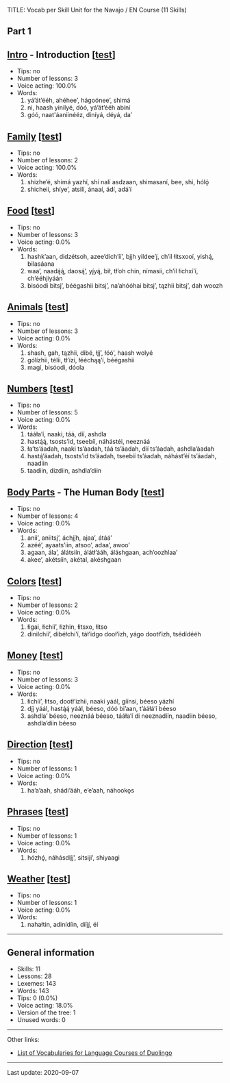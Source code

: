 TITLE: Vocab per Skill Unit for the Navajo / EN Course (11 Skills)


## **Part 1**

## [Intro](https://www.duolingo.com/skill/nv/Introduction/practice) - Introduction \[[test](https://www.duolingo.com/skill/nv/Introduction/test)\]

* Tips: no
* Number of lessons: 3
* Voice acting: 100.0%
* Words:
    1. yáʼátʼééh, ahéheeʼ, hágoóneeʼ, shimá
    2. ni, haash yinilyé, dóó, yáʼátʼééh abiní
    3. góó, naat'áaniinééz, diníyá, déyá, daʼ

## [Family](https://www.duolingo.com/skill/nv/Family/practice) \[[test](https://www.duolingo.com/skill/nv/Family/test)\]

* Tips: no
* Number of lessons: 2
* Voice acting: 100.0%
* Words:
    1. shizheʼé, shimá yazhí, shí nalí asdzaan, shimasaní, bee, shi, hólǫ́
    2. shicheii, shíyeʼ, atsilí, ánaaí, ádí, adáʼí

## [Food](https://www.duolingo.com/skill/nv/Food/practice) \[[test](https://www.duolingo.com/skill/nv/Food/test)\]

* Tips: no
* Number of lessons: 3
* Voice acting: 0.0%
* Words:
    1. hashkʼaan, didzétsoh, azeeʼdíchʼííʼ, bįįh yildeeʼį́, chʼil łitsxooí, yishą́, bilasáana
    2. waaʼ, naadą́ą́, daosą́ʼ, yį́yą́, bił, tłʼoh chin, nímasii, chʼil łichxíʼí, chʼééhjiyáán
    3. bisóodi bitsįʼ, béégashii bitsįʼ, naʼahóóhai bitsįʼ, tązhii bitsįʼ, dah woozh

## [Animals](https://www.duolingo.com/skill/nv/Animals/practice) \[[test](https://www.duolingo.com/skill/nv/Animals/test)\]

* Tips: no
* Number of lessons: 3
* Voice acting: 0.0%
* Words:
    1. shash, gah, tązhii, dibé, łį́į́ʼ, łóóʼ, haash wolyé
    2. gólízhii, télii, tłʼízí, łééchąąʼí, béégashii
    3. magí, bisóodi, dóola

## [Numbers](https://www.duolingo.com/skill/nv/Numbers/practice) \[[test](https://www.duolingo.com/skill/nv/Numbers/test)\]

* Tips: no
* Number of lessons: 5
* Voice acting: 0.0%
* Words:
    1. tááłaʼí, naaki, táá, díí, ashdla
    2. hastą́ą́, tsostsʼid, tseebíí, náhástéi, neeznáá
    3. łaʼtsʼáadah, naaki tsʼáadah, táá tsʼáadah, díí tsʼáadah, ashdlaʼáadah
    4. hastą́ʼáadah, tsostsʼid tsʼáadah, tseebíí tsʼáadah, náhástʼéí tsʼáadah, naadiin
    5. taadiin, dizdiin, ashdlaʼdiin

## [Body Parts](https://www.duolingo.com/skill/nv/The-Human-Body/practice) - The Human Body \[[test](https://www.duolingo.com/skill/nv/The-Human-Body/test)\]

* Tips: no
* Number of lessons: 4
* Voice acting: 0.0%
* Words:
    1. aniiʼ, aniitsį́ʼ, áchį́į́h, ajaaʼ, átááʼ
    2. azééʼ, ayaatsʼiin, atsooʼ, adaaʼ, awooʼ
    3. agaan, álaʼ, álátsíín, álátłʼááh, áláshgaan, achʼoozhlaaʼ
    4. akeeʼ, akétsíín, akétal, akéshgaan

## [Colors](https://www.duolingo.com/skill/nv/Colors/practice) \[[test](https://www.duolingo.com/skill/nv/Colors/test)\]

* Tips: no
* Number of lessons: 2
* Voice acting: 0.0%
* Words:
    1. łigai, łichííʼ, łizhin, łitsxo, łitso
    2. dinilchííʼ, dibéłchíʼí, táłʼidgo doołʼizh, yágo dootłʼizh, tsédídééh

## [Money](https://www.duolingo.com/skill/nv/Money/practice) \[[test](https://www.duolingo.com/skill/nv/Money/test)\]

* Tips: no
* Number of lessons: 3
* Voice acting: 0.0%
* Words:
    1. łichííʼ, łitso, dootłʼizhii, naaki yáál, gíínsi, béeso yázhí
    2. dį́į́ yáál, hastą́ą́ yáál, béeso, dóó biʼaan, tʼááłáʼí béeso
    3. ashdlaʼ béeso, neeznáá béeso, tááłaʼí di neeznadíín, naadiin béeso, ashdlaʼdiin béeso

## [Direction](https://www.duolingo.com/skill/nv/direction/practice) \[[test](https://www.duolingo.com/skill/nv/direction/test)\]

* Tips: no
* Number of lessons: 1
* Voice acting: 0.0%
* Words:
    1. haʼaʼaah, shádiʼááh, eʼeʼaah, náhookǫs

## [Phrases](https://www.duolingo.com/skill/nv/Phrases/practice) \[[test](https://www.duolingo.com/skill/nv/Phrases/test)\]

* Tips: no
* Number of lessons: 1
* Voice acting: 0.0%
* Words:
    1. hózhǫ́, náhásdlį́į́ʼ, sitsijiʼ, shiyaagi

## [Weather](https://www.duolingo.com/skill/nv/Weather/practice) \[[test](https://www.duolingo.com/skill/nv/Weather/test)\]

* Tips: no
* Number of lessons: 1
* Voice acting: 0.0%
* Words:
    1. nahałtin, adinídíín, dííjį́, éí


----------

## **General information**

- Skills: 11
- Lessons: 28
- Lexemes: 143
- Words: 143
- Tips: 0 (0.0%) 
- Voice acting: 18.0%
- Version of the tree: 1
- Unused words: 0

----------

Other links:

- [List of Vocabularies for Language Courses of Duolingo](https://forum.duolingo.com/comment/31074292)

----------

Last update: 2020-09-07
